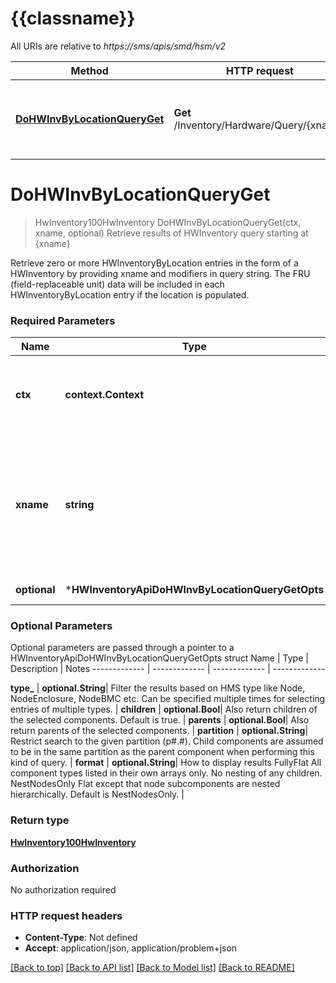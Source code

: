 # {{classname}}

All URIs are relative to *https://sms/apis/smd/hsm/v2*

Method | HTTP request | Description
------------- | ------------- | -------------
[**DoHWInvByLocationQueryGet**](HWInventoryApi.md#DoHWInvByLocationQueryGet) | **Get** /Inventory/Hardware/Query/{xname} | Retrieve results of HWInventory query starting at {xname}

# **DoHWInvByLocationQueryGet**
> HwInventory100HwInventory DoHWInvByLocationQueryGet(ctx, xname, optional)
Retrieve results of HWInventory query starting at {xname}

Retrieve zero or more HWInventoryByLocation entries in the form of a HWInventory by providing xname and modifiers in query string. The FRU (field-replaceable unit) data will be included in each HWInventoryByLocation entry if the location is populated.

### Required Parameters

Name | Type | Description  | Notes
------------- | ------------- | ------------- | -------------
 **ctx** | **context.Context** | context for authentication, logging, cancellation, deadlines, tracing, etc.
  **xname** | **string**| Locational xname of parent component, system (e.g. s0, all) or partition (p#.#) to target for hardware inventory | 
 **optional** | ***HWInventoryApiDoHWInvByLocationQueryGetOpts** | optional parameters | nil if no parameters

### Optional Parameters
Optional parameters are passed through a pointer to a HWInventoryApiDoHWInvByLocationQueryGetOpts struct
Name | Type | Description  | Notes
------------- | ------------- | ------------- | -------------

 **type_** | **optional.String**| Filter the results based on HMS type like Node, NodeEnclosure, NodeBMC etc. Can be specified multiple times for selecting entries of multiple types. | 
 **children** | **optional.Bool**| Also return children of the selected components. Default is true. | 
 **parents** | **optional.Bool**| Also return parents of the selected components. | 
 **partition** | **optional.String**| Restrict search to the given partition (p#.#). Child components are assumed to be in the same partition as the parent component when performing this kind of query. | 
 **format** | **optional.String**| How to display results   FullyFlat      All component types listed in their own                  arrays only.  No nesting of any children.   NestNodesOnly  Flat except that node subcomponents are nested                  hierarchically. Default is NestNodesOnly. | 

### Return type

[**HwInventory100HwInventory**](HWInventory.1.0.0_HWInventory.md)

### Authorization

No authorization required

### HTTP request headers

 - **Content-Type**: Not defined
 - **Accept**: application/json, application/problem+json

[[Back to top]](#) [[Back to API list]](../README.md#documentation-for-api-endpoints) [[Back to Model list]](../README.md#documentation-for-models) [[Back to README]](../README.md)

